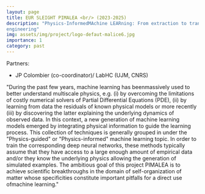 ```yaml
---
layout: page
title: EUR SLEIGHT PIMALEA <br/> (2023-2025)
description: "Physics-InformedMAchine LEARning: From extraction to transfer of knowledge in surface
engineering"
img: assets/img/project/logo-defaut-malice6.jpg
importance: 1
category: past
---
```


Partners:

- JP Colombier (co-coordinator)/ LabHC (UJM, CNRS)

"During the past few years, machine learning has beenmassively used to better understand multiscale
physics, e.g. (i) by overcoming the limitations of costly numerical solvers of Partial Differential Equations 
(PDE), (ii) by learning from data the residuals of known physical models or more recently (iii) by discovering
the latter explaining the underlying dynamics of observed data. In this context, a new generation
of machine learning models emerged by integrating physical information to guide the learning process.
This collection of techniques is generally grouped in under the "Physics-guided" or "Physics-informed"
machine learning topic. In order to train the corresponding deep neural networks, these methods typically
assume that they have access to a large enough amount of empirical data and/or they know the
underlying physics allowing the generation of simulated examples. The ambitious goal of this project
PIMALEA is to achieve scientific breakthroughs in the domain of self-organization of matter whose
specificities constitute important pitfalls for a direct use ofmachine learning."
